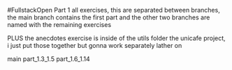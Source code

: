#FullstackOpen Part 1 all exercises, this are separated between branches, the main branch contains the first part and the other two branches are named with the remaining exercises

PLUS the anecdotes exercise is inside of the utils folder the unicafe project, i just put those together but gonna work separately lather on

  main
  part_1.3_1.5
  part_1.6_1.14
